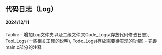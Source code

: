 ## 代码日志（Log）
#### 2024/12/11
Taolin: - 增加Log文件夹以及二级文件夹Code_Logs(存放代码修改日志), Tool_Logs(一些相关工具的说明), Todo_Logs(存放需要待实现的功能)
        - 完善main.c部分的注释